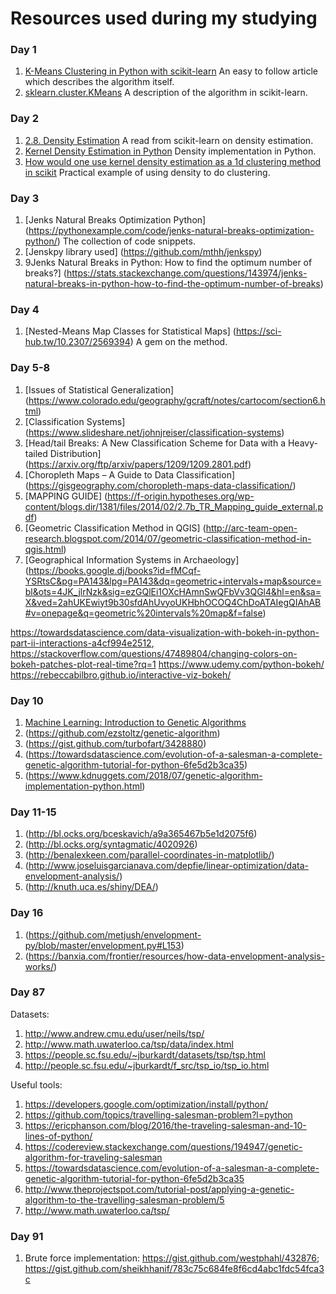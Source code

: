 # Resources used during my studying

### Day 1
1. [K-Means Clustering in Python with scikit-learn](https://www.datacamp.com/community/tutorials/k-means-clustering-python) An easy to follow article which describes the algorithm itself.
2. [sklearn.cluster.KMeans](http://scikit-learn.org/stable/modules/generated/sklearn.cluster.KMeans.html) A description of the algorithm in scikit-learn.

### Day 2
1. [2.8. Density Estimation](http://scikit-learn.org/stable/modules/density.html) A read from scikit-learn on density estimation.
2. [Kernel Density Estimation in Python](https://jakevdp.github.io/blog/2013/12/01/kernel-density-estimation/) Density implementation in Python.
3. [How would one use kernel density estimation as a 1d clustering method in scikit](https://stackoverflow.com/questions/35094454/how-would-one-use-kernel-density-estimation-as-a-1d-clustering-method-in-scikit) Practical example of using density to do clustering.

### Day 3
1. [Jenks Natural Breaks Optimization Python] (https://pythonexample.com/code/jenks-natural-breaks-optimization-python/) The collection of code snippets.
2. [Jenskpy library used] (https://github.com/mthh/jenkspy)
3. 9Jenks Natural Breaks in Python: How to find the optimum number of breaks?] (https://stats.stackexchange.com/questions/143974/jenks-natural-breaks-in-python-how-to-find-the-optimum-number-of-breaks)

### Day 4
1. [Nested-Means Map Classes for Statistical Maps] (https://sci-hub.tw/10.2307/2569394) A gem on the method.

### Day 5-8
1. [Issues of Statistical Generalization] (https://www.colorado.edu/geography/gcraft/notes/cartocom/section6.html)
2. [Classification Systems] (https://www.slideshare.net/johnjreiser/classification-systems)
3. [Head/tail Breaks: A New Classification Scheme for Data with a Heavy-tailed Distribution] (https://arxiv.org/ftp/arxiv/papers/1209/1209.2801.pdf)
4. [Choropleth Maps – A Guide to Data Classification] (https://gisgeography.com/choropleth-maps-data-classification/)
5. [MAPPING GUIDE] (https://f-origin.hypotheses.org/wp-content/blogs.dir/1381/files/2014/02/2.7b_TR_Mapping_guide_external.pdf)
6. [Geometric Classification Method in QGIS] (http://arc-team-open-research.blogspot.com/2014/07/geometric-classification-method-in-qgis.html)
7. [Geographical Information Systems in Archaeology] (https://books.google.dj/books?id=fMCqf-YSRtsC&pg=PA143&lpg=PA143&dq=geometric+intervals+map&source=bl&ots=4JK_jlrNzk&sig=ezGQlEi1OXcHAmnSwQFbVv3QGl4&hl=en&sa=X&ved=2ahUKEwiyt9b30sfdAhUvyoUKHbhOCOQ4ChDoATAIegQIAhAB#v=onepage&q=geometric%20intervals%20map&f=false)

https://towardsdatascience.com/data-visualization-with-bokeh-in-python-part-ii-interactions-a4cf994e2512, https://stackoverflow.com/questions/47489804/changing-colors-on-bokeh-patches-plot-real-time?rq=1
https://www.udemy.com/python-bokeh/
https://rebeccabilbro.github.io/interactive-viz-bokeh/

### Day 10
1. [Machine Learning: Introduction to Genetic Algorithms](https://burakkanber.com/blog/machine-learning-genetic-algorithms-part-1-javascript/)
2. (https://github.com/ezstoltz/genetic-algorithm)
3. (https://gist.github.com/turbofart/3428880)
4. (https://towardsdatascience.com/evolution-of-a-salesman-a-complete-genetic-algorithm-tutorial-for-python-6fe5d2b3ca35)
5. (https://www.kdnuggets.com/2018/07/genetic-algorithm-implementation-python.html)

### Day 11-15
1. (http://bl.ocks.org/bceskavich/a9a365467b5e1d2075f6)
2. (http://bl.ocks.org/syntagmatic/4020926)
3. (http://benalexkeen.com/parallel-coordinates-in-matplotlib/)
4. (http://www.joseluisgarcianava.com/depfie/linear-optimization/data-envelopment-analysis/)
5. (http://knuth.uca.es/shiny/DEA/)

### Day 16
1. (https://github.com/metjush/envelopment-py/blob/master/envelopment.py#L153)
2. (https://banxia.com/frontier/resources/how-data-envelopment-analysis-works/)

### Day 87
Datasets:
1. http://www.andrew.cmu.edu/user/neils/tsp/
2. http://www.math.uwaterloo.ca/tsp/data/index.html
3. https://people.sc.fsu.edu/~jburkardt/datasets/tsp/tsp.html
4. http://people.sc.fsu.edu/~jburkardt/f_src/tsp_io/tsp_io.html

Useful tools:
1. https://developers.google.com/optimization/install/python/
2. https://github.com/topics/travelling-salesman-problem?l=python
3. https://ericphanson.com/blog/2016/the-traveling-salesman-and-10-lines-of-python/
4. https://codereview.stackexchange.com/questions/194947/genetic-algorithm-for-traveling-salesman
5. https://towardsdatascience.com/evolution-of-a-salesman-a-complete-genetic-algorithm-tutorial-for-python-6fe5d2b3ca35
6. http://www.theprojectspot.com/tutorial-post/applying-a-genetic-algorithm-to-the-travelling-salesman-problem/5
7. http://www.math.uwaterloo.ca/tsp/

### Day 91
1. Brute force implementation: https://gist.github.com/westphahl/432876; https://gist.github.com/sheikhhanif/783c75c684fe8f6cd4abc1fdc54fca3c
